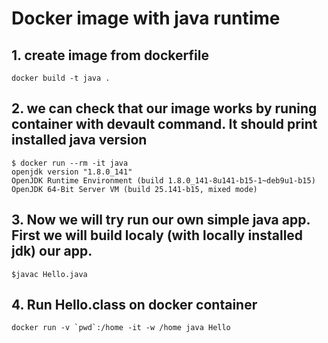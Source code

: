 # Docker image with java runtime

## 1. create image from dockerfile

```
docker build -t java .
```

## 2. we can check that our image works by runing container with devault command. It should print installed java version
```
$ docker run --rm -it java
openjdk version "1.8.0_141"
OpenJDK Runtime Environment (build 1.8.0_141-8u141-b15-1~deb9u1-b15)
OpenJDK 64-Bit Server VM (build 25.141-b15, mixed mode)
```

## 3. Now we will try run our own simple java app. First we will build localy (with locally installed jdk) our app.
```
$javac Hello.java
```

## 4. Run Hello.class on docker container
```
docker run -v `pwd`:/home -it -w /home java Hello
```

